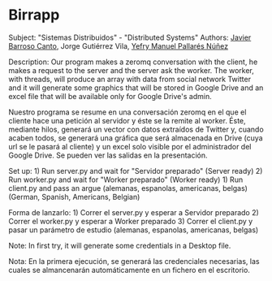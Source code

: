 # Birrapp
Subject: "Sistemas Distribuidos" - "Distributed Systems"
Authors: [Javier Barroso Canto](https://github.com/rewtelize),	Jorge Gutiérrez Vila, [Yefry Manuel Pallarés Núñez](https://github.com/Jeffresh)

Description:
Our program makes a zeromq conversation with the client, he makes a request to the server and the server ask the worker. The worker, with threads, will produce an array with data from social network Twitter and it will generate some graphics that will be stored in Google Drive and an excel file that will be available only for Google Drive's admin. 

Nuestro programa se resume en una conversación zeromq en el que el cliente hace una petición al servidor y éste se la remite al worker. Éste, mediante hilos, generará un vector con datos extraídos de Twitter y, cuando acaben todos, se generará una gráfica que será almacenada en Drive (cuya url se le pasará al cliente) y un excel solo visible por el administrador del Google Drive. Se pueden ver las salidas en la presentación.

Set up:
	1) 	Run server.py and wait for "Servidor preparado" (Server ready)
	2) 	Run worker.py and wait for "Worker preparado" (Worker ready)
	1) 	Run client.py and pass an argue (alemanas, espanolas, americanas, belgas) (German, Spanish, Americans, Belgian)
	
Forma de lanzarlo:
	1)	Correr el server.py y esperar a Servidor preparado
	2) 	Correr el worker.py y esperar a Worker preparado
	3)	Correr el client.py y pasar un parámetro de estudio (alemanas, espanolas, americanas, belgas)

Note: In first try, it will generate some credentials in a Desktop file.

Nota: En la primera ejecución, se generará las credenciales necesarias, las cuales se almancenarán automáticamente en un fichero en el escritorio.

